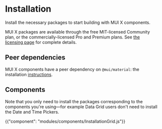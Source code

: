 # Installation

<p class="description">Install the necessary packages to start building with MUI X components.</p>

MUI X packages are available through the free MIT-licensed Community plan, or the commercially-licensed Pro and Premium plans.
See [the licensing page](/x/introduction/licensing/) for complete details.

## Peer dependencies

MUI X components have a peer dependency on `@mui/material`: the installation [instructions](/material-ui/getting-started/installation/).

## Components

Note that you only need to install the packages corresponding to the components you're using—for example Data Grid users don't need to install the Date and Time Pickers.

{{"component": "modules/components/InstallationGrid.js"}}
